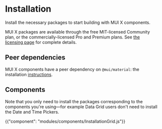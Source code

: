 # Installation

<p class="description">Install the necessary packages to start building with MUI X components.</p>

MUI X packages are available through the free MIT-licensed Community plan, or the commercially-licensed Pro and Premium plans.
See [the licensing page](/x/introduction/licensing/) for complete details.

## Peer dependencies

MUI X components have a peer dependency on `@mui/material`: the installation [instructions](/material-ui/getting-started/installation/).

## Components

Note that you only need to install the packages corresponding to the components you're using—for example Data Grid users don't need to install the Date and Time Pickers.

{{"component": "modules/components/InstallationGrid.js"}}
